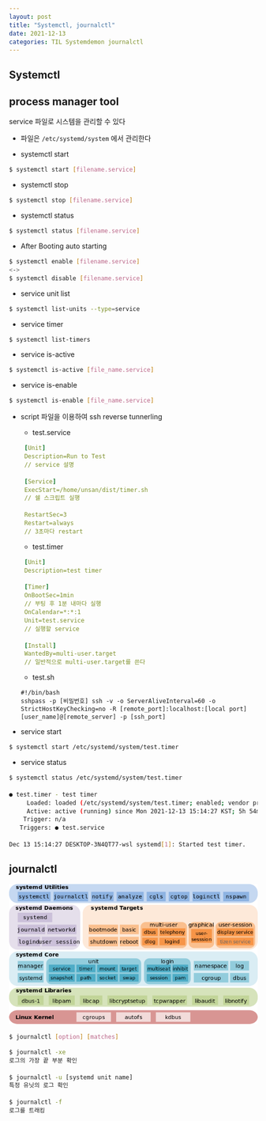 ```yaml
---
layout: post
title: "Systemctl, journalctl"
date: 2021-12-13
categories: TIL Systemdemon journalctl
---
```


## Systemctl

## process manager tool 
service 파일로 시스템을 관리할 수 있다

- 파일은 `/etc/systemd/system` 에서 관리한다

- systemctl start
```bash
$ systemctl start [filename.service]
```

- systemctl stop
```bash
$ systemctl stop [filename.service]
```

- systemctl status
```bash
$ systemctl status [filename.service]
```

- After Booting auto starting
```bash
$ systemctl enable [filename.service]
<->
$ systemctl disable [filename.service]
```

- service unit list
```bash
$ systemctl list-units --type=service
```

- service timer
```bash
$ systemctl list-timers
```

- service is-active
```bash
$ systemctl is-active [file_name.service]
```

- service is-enable
```bash
$ systemctl is-enable [file_name.service]
```

- script 파일을 이용하여 ssh reverse tunnerling 
   - test.service

   ```yaml
    [Unit]
    Description=Run to Test
    // service 설명

    [Service]
    ExecStart=/home/unsan/dist/timer.sh
    // 쉘 스크립트 실행

    RestartSec=3
    Restart=always
    // 3초마다 restart

   ```

   - test.timer

   ```yaml
    [Unit]
    Description=test timer

    [Timer]
    OnBootSec=1min
    // 부팅 후 1분 내마다 실행
    OnCalendar=*:*:1
    Unit=test.service
    // 실행할 service

    [Install]
    WantedBy=multi-user.target
    // 일반적으로 multi-user.target를 쓴다
   ```

   - test.sh

    ```shell
    #!/bin/bash
    sshpass -p [비밀번호] ssh -v -o ServerAliveInterval=60 -o StrictHostKeyChecking=no -R [remote_port]:localhost:[local port] [user_name]@[remote_server] -p [ssh_port]

    ```

- service start

``` bash
$ systemctl start /etc/systemd/system/test.timer
```

- service status

```bash
$ systemctl status /etc/systemd/system/test.timer

● test.timer - test timer
     Loaded: loaded (/etc/systemd/system/test.timer; enabled; vendor preset: enabled)
     Active: active (running) since Mon 2021-12-13 15:14:27 KST; 5h 54min ago
    Trigger: n/a
   Triggers: ● test.service

Dec 13 15:14:27 DESKTOP-3N4QT77-wsl systemd[1]: Started test timer.
```

## journalctl

![](https://raw.githubusercontent.com/Action2theFuture/Action2theFuture.github.io/main/_posts/Images/journalctl.png)

```bash
$ journalctl [option] [matches]
```

```bash
$ journalctl -xe
로그의 가장 끝 부분 확인

$ journalctl -u [systemd unit name]
특정 유닛의 로그 확인

$ journalctl -f
로그를 트래킹
```